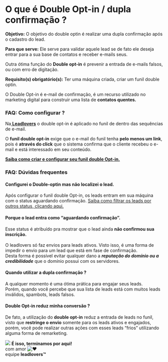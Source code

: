 # O que é Double Opt-in / dupla confirmação ?

**Objetivo:** O objetivo do double optin é realizar uma dupla confirmação após o cadastro do lead.

**Para que serve:** Ele serve para validar aquele lead se de fato ele deseja entrar para a sua base de contatos e receber e-mails seus.

Outra ótima função do **Double opt-in** é prevenir a entrada de e-mails falsos, ou com erro de digitação.

**Requisito(s) obrigatório(s):** Ter uma máquina criada, criar um funil double optin.

O Double Opt-in é e-mail de confirmação, é um recurso utilizado no marketing digital para construir uma lista de **contatos quentes.**

### **FAQ: Como configurar ?**

Na[ **Leadlovers**](https://leadlovers.com/?src=artigo\&utm\_source=artigo\&utm\_medium=artigo-blog\&utm\_content=double-opt-in\&utm\_campaign=artigo-double-opt-in&\_fs=67131f8b-72b8-4a26-a7f3-321742842b67) o double opt-in é aplicado no funil de dentro das sequências de e-mail.

O **funil double opt-in** exige que o e-mail do funil tenha **pelo menos um link**, pois é **através do click** que o sistema confirma que o cliente recebeu o e-mail e está interessado em seu conteúdo.

[**Saiba como criar e configurar seu funil double Opt-in.**](broken-reference)

### **FAQ: Dúvidas frequentes**

#### **Configurei o Double-optin mas não localizei o lead.**

Após configurar o funil double Opt-in, os leads entram em sua máquina com o status aguardando confirmação.  [Saiba como filtrar os leads por outros status, clicando aqui.](https://suporte.love/como-filtrar-leads-por-status/)

#### **Porque o lead entra como “aguardando confirmação”.**

Esse status é atribuído pra mostrar que o lead ainda **não confirmou sua inscrição.**\
\
O leadlovers só faz envios para leads ativos. Visto isso, é uma forma de impedir o envio para um lead que está em fase de confirmação.\
Desta forma é possível evitar qualquer dano a _**reputação do domínio ou a credibilidade**_ que o domínio possui com os servidores.

#### **Quando utilizar a dupla confirmação ?**

A qualquer momento é uma ótima prática para engajar seus leads.\
Porém, quando você percebe que sua lista de leads está com muitos leads inválidos, spambots, leads falsos.

#### **Double Opt-in reduz minha conversão ?**

De fato, a utilização do **double opt-in** reduz a entrada de leads no funil, visto que **restringe o envio** somente para os leads ativos e engajados, porém, você pode realizar outras ações com esses leads “frios” utilizando alguma forma de remarketing.

![](https://legado.leadlovers.site/wp-content/uploads/2020/09/1f3c1.svg) **É isso, terminamos por aqui!**\
com amor ![❤](https://legado.leadlovers.site/wp-content/uploads/2020/09/2764.svg)\
equipe **leadlovers™**
